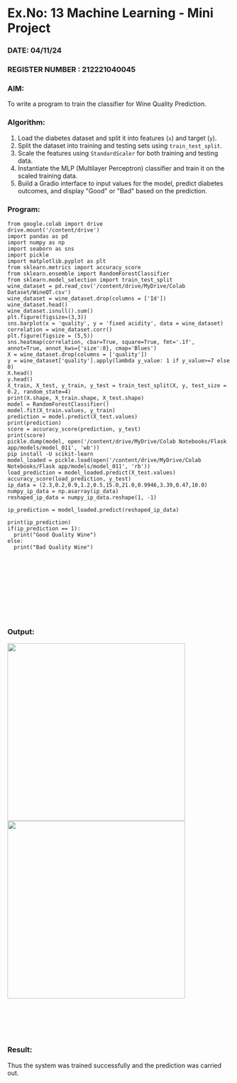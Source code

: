 # Ex.No: 13 Machine Learning - Mini Project  
### DATE: 04/11/24                                                                           
### REGISTER NUMBER : 212221040045
### AIM: 
To write a program to train the classifier for Wine Quality Prediction.
###  Algorithm:
1. Load the diabetes dataset and split it into features (`x`) and target (`y`).
2. Split the dataset into training and testing sets using `train_test_split`.
3. Scale the features using `StandardScaler` for both training and testing data.
4. Instantiate the MLP (Multilayer Perceptron) classifier and train it on the scaled training data.
5. Build a Gradio interface to input values for the model, predict diabetes outcomes, and display "Good" or "Bad" based on the prediction.

### Program:
```
from google.colab import drive
drive.mount('/content/drive')
import pandas as pd
import numpy as np
import seaborn as sns
import pickle
import matplotlib.pyplot as plt
from sklearn.metrics import accuracy_score
from sklearn.ensemble import RandomForestClassifier
from sklearn.model_selection import train_test_split
wine_dataset = pd.read_csv('/content/drive/MyDrive/Colab Dataset/WineQT.csv')
wine_dataset = wine_dataset.drop(columns = ['Id'])
wine_dataset.head()
wine_dataset.isnull().sum()
plt.figure(figsize=(3,3))
sns.barplot(x = 'quality', y = 'fixed acidity', data = wine_dataset)
correlation = wine_dataset.corr()
plt.figure(figsize = (5,5))
sns.heatmap(correlation, cbar=True, square=True, fmt='.1f', annot=True, annot_kws={'size':8}, cmap='Blues')
X = wine_dataset.drop(columns = ['quality'])
y = wine_dataset['quality'].apply(lambda y_value: 1 if y_value>=7 else 0)
X.head()
y.head()
X_train, X_test, y_train, y_test = train_test_split(X, y, test_size = 0.2, random_state=4)
print(X.shape, X_train.shape, X_test.shape)
model = RandomForestClassifier()
model.fit(X_train.values, y_train)
prediction = model.predict(X_test.values)
print(prediction)
score = accuracy_score(prediction, y_test)
print(score)
pickle.dump(model, open('/content/drive/MyDrive/Colab Notebooks/Flask app/models/model_011', 'wb'))
pip install -U scikit-learn
model_loaded = pickle.load(open('/content/drive/MyDrive/Colab Notebooks/Flask app/models/model_011', 'rb'))
load_prediction = model_loaded.predict(X_test.values)
accuracy_score(load_prediction, y_test)
ip_data = (2.3,0.2,0.9,1.2,0.5,15.0,21.0,0.9946,3.39,0.47,10.0)
numpy_ip_data = np.asarray(ip_data)
reshaped_ip_data = numpy_ip_data.reshape(1, -1)

ip_prediction = model_loaded.predict(reshaped_ip_data)

print(ip_prediction)
if(ip_prediction == 1):
  print("Good Quality Wine")
else:
  print("Bad Quality Wine")
```

<br> <br> <br> <br> <br> <br> <br> <br>

### Output:
<img src="https://github.com/user-attachments/assets/cd4d97b9-fee4-4a39-bf45-9cf2f3313eb1" height=400>
<img src="https://github.com/user-attachments/assets/58b23cca-ab57-4b2f-a6ec-ac7598fa301e" height=400>

<br> <br> <br> <br>

### Result:
Thus the system was trained successfully and the prediction was carried out.
